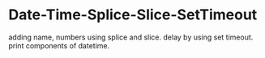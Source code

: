 # Date-Time-Splice-Slice-SetTimeout
adding name, numbers using splice and slice. delay by using set timeout. print components of  datetime. 
